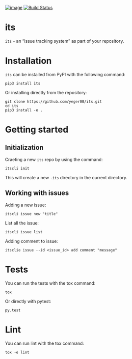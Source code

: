 [![image](https://img.shields.io/pypi/v/its.svg)](https://pypi.org/project/its/)
[![Build Status](https://travis-ci.org/yeger00/its.svg?branch=master)](https://travis-ci.org/yeger00/its)

# its
`its` - an “Issue tracking system” as part of your repository.

# Installation
`its` can be installed from PyPI with the following command:
```
pip3 install its
```
Or installing directly from the repository:
```
git clone https://github.com/yeger00/its.git
cd its
pip3 install -e .
```

# Getting started

## Initialization
Craeting a new `its` repo by using the command:
```
itscli init
```
This will create a new `.its` directory in the current directory.

## Working with issues
Adding a new issue:
```
itscli issue new "title"
```
List all the issue:
```
itscli issue list
```
Adding comment to issue:
```
itsclie issue --id <issue_id> add comment "message"
```



# Tests
You can run the tests with the tox command:
```
tox
```
Or directly with pytest:
```
py.test
```

# Lint
You can run lint with the tox command:
```
tox -e lint
```
